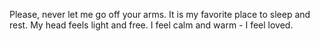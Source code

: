 Please, never let me go off your arms. It is my favorite place to sleep and rest. My head feels light and free. I feel calm and warm - I feel loved.

